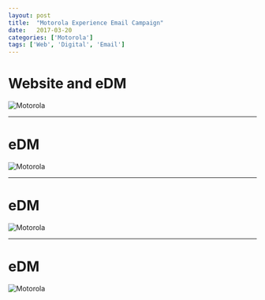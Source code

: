 ```yaml
---
layout: post
title:  "Motorola Experience Email Campaign"
date:   2017-03-20
categories: ['Motorola']
tags: ['Web', 'Digital', 'Email']
---
```


# Website and eDM
![Motorola](https://raw.githubusercontent.com/gbjack/gbjack.github.io/master/assets/images/mot1.png)


---


# eDM
![Motorola](https://raw.githubusercontent.com/gbjack/gbjack.github.io/master/assets/images/mot2.png)


---


# eDM
![Motorola](https://raw.githubusercontent.com/gbjack/gbjack.github.io/master/assets/images/mot3.png)


---


# eDM
![Motorola](https://raw.githubusercontent.com/gbjack/gbjack.github.io/master/assets/images/mot4.png)
